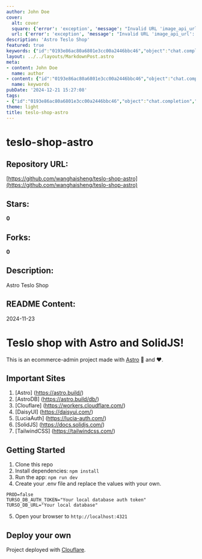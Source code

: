 ```yaml
---
author: John Doe
cover:
  alt: cover
  square: {'error': 'exception', 'message': "Invalid URL 'image_api_url': No scheme supplied. Perhaps you meant https://image_api_url?"}
  url: {'error': 'exception', 'message': "Invalid URL 'image_api_url': No scheme supplied. Perhaps you meant https://image_api_url?"}
description: 'Astro Teslo Shop'
featured: true
keywords: {"id":"0193e86ac80a6801e3cc00a2446bbc46","object":"chat.completion","created":1734771132,"model":"Qwen/Qwen2.5-7B-Instruct","choices":[{"index":0,"message":{"role":"assistant","content":"### Keywords:\n- Teslo\n- Astro\n- SolidJS\n- ecommerce-admin\n- TailwindCSS\n- DaisyUI\n- LuciaAuth\n- AstroDB\n- Clouflare\n- TURSO_DB_AUTH_TOKEN\n- TURSO_DB_URL\n\n### Tags:\n- #EcommerceAdmin\n- #Astro\n- #SolidJS\n- #FrontendDevelopment\n- #TailwindCSS\n- #DaisyUI\n- #LuciaAuth\n- #Cloudflare\n- #Deployment\n- #eCommerce"},"finish_reason":"stop"}],"usage":{"prompt_tokens":312,"completion_tokens":111,"total_tokens":423},"system_fingerprint":""}
layout: ../../layouts/MarkdownPost.astro
meta:
- content: John Doe
  name: author
- content: {"id":"0193e86ac80a6801e3cc00a2446bbc46","object":"chat.completion","created":1734771132,"model":"Qwen/Qwen2.5-7B-Instruct","choices":[{"index":0,"message":{"role":"assistant","content":"### Keywords:\n- Teslo\n- Astro\n- SolidJS\n- ecommerce-admin\n- TailwindCSS\n- DaisyUI\n- LuciaAuth\n- AstroDB\n- Clouflare\n- TURSO_DB_AUTH_TOKEN\n- TURSO_DB_URL\n\n### Tags:\n- #EcommerceAdmin\n- #Astro\n- #SolidJS\n- #FrontendDevelopment\n- #TailwindCSS\n- #DaisyUI\n- #LuciaAuth\n- #Cloudflare\n- #Deployment\n- #eCommerce"},"finish_reason":"stop"}],"usage":{"prompt_tokens":312,"completion_tokens":111,"total_tokens":423},"system_fingerprint":""}
  name: keywords
pubDate: '2024-12-21 15:27:08'
tags:
- {"id":"0193e86ac80a6801e3cc00a2446bbc46","object":"chat.completion","created":1734771132,"model":"Qwen/Qwen2.5-7B-Instruct","choices":[{"index":0,"message":{"role":"assistant","content":"### Keywords:\n- Teslo\n- Astro\n- SolidJS\n- ecommerce-admin\n- TailwindCSS\n- DaisyUI\n- LuciaAuth\n- AstroDB\n- Clouflare\n- TURSO_DB_AUTH_TOKEN\n- TURSO_DB_URL\n\n### Tags:\n- #EcommerceAdmin\n- #Astro\n- #SolidJS\n- #FrontendDevelopment\n- #TailwindCSS\n- #DaisyUI\n- #LuciaAuth\n- #Cloudflare\n- #Deployment\n- #eCommerce"},"finish_reason":"stop"}],"usage":{"prompt_tokens":312,"completion_tokens":111,"total_tokens":423},"system_fingerprint":""}
theme: light
title: teslo-shop-astro
---
```


# teslo-shop-astro

## Repository URL: 
[https://github.com/wanghaisheng/teslo-shop-astro](https://github.com/wanghaisheng/teslo-shop-astro)

## Stars: 
**0**

## Forks: 
**0**

## Description: 
Astro Teslo Shop

## README Content: 
2024-11-23

# Teslo shop with Astro and SolidJS!

This is an ecommerce-admin project made with [Astro](https://astro.build/) 🚀 and ♥️.

## Important Sites

1. [Astro] (https://astro.build/)
2. [AstroDB] (https://astro.build/db/)
3. [Clouflare] (https://workers.cloudflare.com/)
4. [DaisyUI] (https://daisyui.com/)
5. [LuciaAuth] (https://lucia-auth.com/)
6. [SolidJS] (https://docs.solidjs.com/)
7. [TailwindCSS] (https://tailwindcss.com/)

## Getting Started

1. Clone this repo
2. Install dependencies: `npm install`
3. Run the app: `npm run dev`
4. Create your .env file and replace the values with your own.

```env
PROD=false
TURSO_DB_AUTH_TOKEN="Your local database auth token"
TURSO_DB_URL="Your local database"
```

5. Open your browser to `http://localhost:4321`

## Deploy your own

Project deployed with [Clouflare](https://workers.cloudflare.com/).


